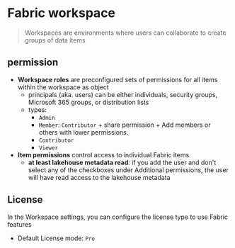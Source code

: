 # Fabric workspace
> Workspaces are environments where users can collaborate to create groups of data items

## permission
- **Workspace roles** are preconfigured sets of permissions for all items within the workspace as object
  - principals (aka. users) can be either individuals, security groups, Microsoft 365 groups, or distribution lists
  - types:
    - `Admin`
    - `Member`: `Contributor` + share permission + Add members or others with lower permissions.
    - `Contributor`
    - `Viewer`
- **Item permissions** control access to individual Fabric items
  - **at least lakehouse metadata read**: if you add the user and don't select any of the checkboxes under Additional permissions, the user will have read access to the lakehouse metadata

## License
In the Workspace settings, you can configure the license type to use Fabric features
- Default License mode: `Pro`
